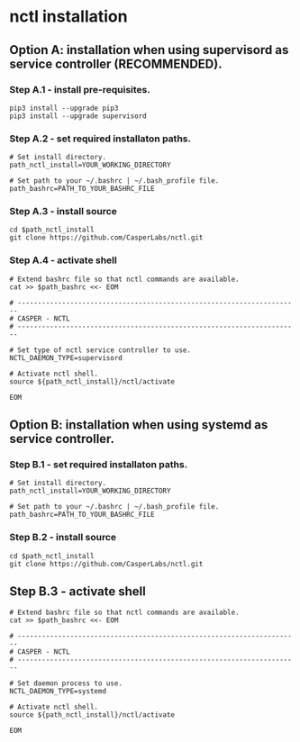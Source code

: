 # nctl installation

## Option A: installation when using **supervisord** as service controller (RECOMMENDED).

### Step A.1 - install pre-requisites.

```
pip3 install --upgrade pip3
pip3 install --upgrade supervisord
```

### Step A.2 - set required installaton paths.

```
# Set install directory.
path_nctl_install=YOUR_WORKING_DIRECTORY

# Set path to your ~/.bashrc | ~/.bash_profile file.
path_bashrc=PATH_TO_YOUR_BASHRC_FILE
```

### Step A.3 - install source

```
cd $path_nctl_install
git clone https://github.com/CasperLabs/nctl.git
```

### Step A.4 - activate shell

```
# Extend bashrc file so that nctl commands are available.
cat >> $path_bashrc <<- EOM

# ----------------------------------------------------------------------
# CASPER - NCTL
# ----------------------------------------------------------------------

# Set type of nctl service controller to use.
NCTL_DAEMON_TYPE=supervisord

# Activate nctl shell.
source ${path_nctl_install}/nctl/activate

EOM
```

## Option B: installation when using systemd as service controller.

### Step B.1 - set required installaton paths.

```
# Set install directory.
path_nctl_install=YOUR_WORKING_DIRECTORY

# Set path to your ~/.bashrc | ~/.bash_profile file.
path_bashrc=PATH_TO_YOUR_BASHRC_FILE
```

### Step B.2 - install source

```
cd $path_nctl_install
git clone https://github.com/CasperLabs/nctl.git
```

## Step B.3 - activate shell

```
# Extend bashrc file so that nctl commands are available.
cat >> $path_bashrc <<- EOM

# ----------------------------------------------------------------------
# CASPER - NCTL
# ----------------------------------------------------------------------

# Set daemon process to use.
NCTL_DAEMON_TYPE=systemd

# Activate nctl shell.
source ${path_nctl_install}/nctl/activate

EOM